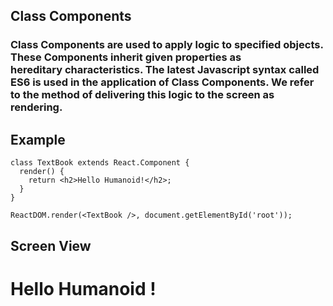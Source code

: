 ## Class Components

### Class Components are used to apply logic to specified objects. These Components inherit given properties as hereditary characteristics. The latest Javascript syntax called ES6 is used in the application of Class Components. We refer to the method of delivering this logic to the screen as rendering.

## Example

```
class TextBook extends React.Component {
  render() {
    return <h2>Hello Humanoid!</h2>;
  }
}

ReactDOM.render(<TextBook />, document.getElementById('root'));
```

## Screen View

# Hello Humanoid !
